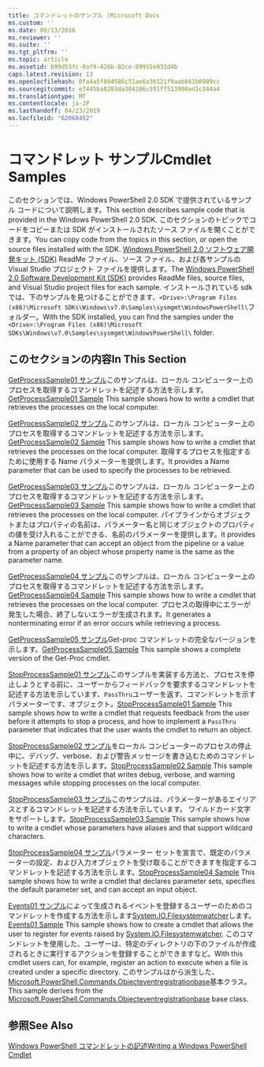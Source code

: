 ```yaml
---
title: コマンドレットのサンプル |Microsoft Docs
ms.custom: ''
ms.date: 09/13/2016
ms.reviewer: ''
ms.suite: ''
ms.tgt_pltfrm: ''
ms.topic: article
ms.assetid: b99d53fc-0af9-426b-82ce-09955e031d4b
caps.latest.revision: 13
ms.openlocfilehash: 0fa4a5f804586c51ae6a36121f9aab041b0989cc
ms.sourcegitcommit: e7445ba8203da304286c591ff513900ad1c244a4
ms.translationtype: MT
ms.contentlocale: ja-JP
ms.lasthandoff: 04/23/2019
ms.locfileid: "62068452"
---
```

# <a name="cmdlet-samples"></a><span data-ttu-id="168ed-102">コマンドレット サンプル</span><span class="sxs-lookup"><span data-stu-id="168ed-102">Cmdlet Samples</span></span>

<span data-ttu-id="168ed-103">このセクションでは、Windows PowerShell 2.0 SDK で提供されているサンプル コードについて説明します。</span><span class="sxs-lookup"><span data-stu-id="168ed-103">This section describes sample code that is provided in the Windows PowerShell 2.0 SDK.</span></span> <span data-ttu-id="168ed-104">このセクションのトピックでコードをコピーまたは SDK がインストールされたソース ファイルを開くことができます。</span><span class="sxs-lookup"><span data-stu-id="168ed-104">You can copy code from the topics in this section, or open the source files installed with the SDK.</span></span> <span data-ttu-id="168ed-105">[Windows PowerShell 2.0 ソフトウェア開発キット (SDK)](https://www.microsoft.com/en-us/download/details.aspx?id=2560) ReadMe ファイル、ソース ファイル、および各サンプルの Visual Studio プロジェクト ファイルを提供します。</span><span class="sxs-lookup"><span data-stu-id="168ed-105">The [Windows PowerShell 2.0 Software Development Kit (SDK)](https://www.microsoft.com/en-us/download/details.aspx?id=2560) provides ReadMe files, source files, and Visual Studio project files for each sample.</span></span> <span data-ttu-id="168ed-106">インストールされている sdk では、下のサンプルを見つけることができます、`<Drive>:\Program Files (x86)\Microsoft SDKs\Windows\v7.0\Samples\sysmgmt\WindowsPowerShell\`フォルダー。</span><span class="sxs-lookup"><span data-stu-id="168ed-106">With the SDK installed, you can find the samples under the `<Drive>:\Program Files (x86)\Microsoft SDKs\Windows\v7.0\Samples\sysmgmt\WindowsPowerShell\` folder.</span></span>

## <a name="in-this-section"></a><span data-ttu-id="168ed-107">このセクションの内容</span><span class="sxs-lookup"><span data-stu-id="168ed-107">In This Section</span></span>

<span data-ttu-id="168ed-108">[GetProcessSample01 サンプル](./getprocesssample01-sample.md)このサンプルは、ローカル コンピューター上のプロセスを取得するコマンドレットを記述する方法を示します。</span><span class="sxs-lookup"><span data-stu-id="168ed-108">[GetProcessSample01 Sample](./getprocesssample01-sample.md) This sample shows how to write a cmdlet that retrieves the processes on the local computer.</span></span>

<span data-ttu-id="168ed-109">[GetProcessSample02 サンプル](./getprocesssample02-sample.md)このサンプルは、ローカル コンピューター上のプロセスを取得するコマンドレットを記述する方法を示します。</span><span class="sxs-lookup"><span data-stu-id="168ed-109">[GetProcessSample02 Sample](./getprocesssample02-sample.md) This sample shows how to write a cmdlet that retrieves the processes on the local computer.</span></span> <span data-ttu-id="168ed-110">取得するプロセスを指定するために使用する Name パラメーターを提供します。</span><span class="sxs-lookup"><span data-stu-id="168ed-110">It provides a Name parameter that can be used to specify the processes to be retrieved.</span></span>

<span data-ttu-id="168ed-111">[GetProcessSample03 サンプル](./getprocesssample03-sample.md)このサンプルは、ローカル コンピューター上のプロセスを取得するコマンドレットを記述する方法を示します。</span><span class="sxs-lookup"><span data-stu-id="168ed-111">[GetProcessSample03 Sample](./getprocesssample03-sample.md) This sample shows how to write a cmdlet that retrieves the processes on the local computer.</span></span> <span data-ttu-id="168ed-112">パイプラインからオブジェクトまたはプロパティの名前は、パラメーター名と同じオブジェクトのプロパティの値を受け入れることができる、名前のパラメーターを提供します。</span><span class="sxs-lookup"><span data-stu-id="168ed-112">It provides a Name parameter that can accept an object from the pipeline or a value from a property of an object whose property name is the same as the parameter name.</span></span>

<span data-ttu-id="168ed-113">[GetProcessSample04 サンプル](./getprocesssample04-sample.md)このサンプルは、ローカル コンピューター上のプロセスを取得するコマンドレットを記述する方法を示します。</span><span class="sxs-lookup"><span data-stu-id="168ed-113">[GetProcessSample04 Sample](./getprocesssample04-sample.md) This sample shows how to write a cmdlet that retrieves the processes on the local computer.</span></span> <span data-ttu-id="168ed-114">プロセスの取得中にエラーが発生した場合、終了しないエラーが生成されます。</span><span class="sxs-lookup"><span data-stu-id="168ed-114">It generates a nonterminating error if an error occurs while retrieving a process.</span></span>

<span data-ttu-id="168ed-115">[GetProcessSample05 サンプル](./getprocesssample05-sample.md)Get-proc コマンドレットの完全なバージョンを示します。</span><span class="sxs-lookup"><span data-stu-id="168ed-115">[GetProcessSample05 Sample](./getprocesssample05-sample.md) This sample shows a complete version of the Get-Proc cmdlet.</span></span>

<span data-ttu-id="168ed-116">[StopProcessSample01 サンプル](./stopprocesssample01-sample.md)このサンプルを実装する方法と、プロセスを停止しようとする前に、ユーザーからフィードバックを要求するコマンドレットを記述する方法を示しています、`PassThru`ユーザーを返す、コマンドレットを示すパラメーターです、オブジェクト。</span><span class="sxs-lookup"><span data-stu-id="168ed-116">[StopProcessSample01 Sample](./stopprocesssample01-sample.md) This sample shows how to write a cmdlet that requests feedback from the user before it attempts to stop a process, and how to implement a `PassThru` parameter that indicates that the user wants the cmdlet to return an object.</span></span>

<span data-ttu-id="168ed-117">[StopProcessSample02 サンプル](./stopprocesssample02-sample.md)をローカル コンピューターのプロセスの停止中に、デバッグ、verbose、および警告メッセージを書き込むためのコマンドレットを記述する方法を示します。</span><span class="sxs-lookup"><span data-stu-id="168ed-117">[StopProcessSample02 Sample](./stopprocesssample02-sample.md) This sample shows how to write a cmdlet that writes debug, verbose, and warning messages while stopping processes on the local computer.</span></span>

<span data-ttu-id="168ed-118">[StopProcessSample03 サンプル](./stopprocesssample03-sample.md)このサンプルは、パラメーターがあるエイリアスとするコマンドレットを記述する方法を示しています。 ワイルドカード文字をサポートします。</span><span class="sxs-lookup"><span data-stu-id="168ed-118">[StopProcessSample03 Sample](./stopprocesssample03-sample.md) This sample shows how to write a cmdlet whose parameters have aliases and that support wildcard characters.</span></span>

<span data-ttu-id="168ed-119">[StopProcessSample04 サンプル](./stopprocesssample04-sample.md)パラメーター セットを宣言で、既定のパラメーターの設定、および入力オブジェクトを受け取ることができますを指定するコマンドレットを記述する方法を示します。</span><span class="sxs-lookup"><span data-stu-id="168ed-119">[StopProcessSample04 Sample](./stopprocesssample04-sample.md) This sample shows how to write a cmdlet that declares parameter sets, specifies the default parameter set, and can accept an input object.</span></span>

<span data-ttu-id="168ed-120">[Events01 サンプル](./events01-sample.md)によって生成されるイベントを登録するユーザーのためのコマンドレットを作成する方法を示します[System.IO.Filesystemwatcher](/dotnet/api/System.IO.FileSystemWatcher)します。</span><span class="sxs-lookup"><span data-stu-id="168ed-120">[Events01 Sample](./events01-sample.md) This sample shows how to create a cmdlet that allows the user to register for events raised by [System.IO.Filesystemwatcher](/dotnet/api/System.IO.FileSystemWatcher).</span></span> <span data-ttu-id="168ed-121">このコマンドレットを使用した、ユーザーは、特定のディレクトリの下のファイルが作成されるときに実行するアクションを登録することができますなど。</span><span class="sxs-lookup"><span data-stu-id="168ed-121">With this cmdlet users can, for example, register an action to execute when a file is created under a specific directory.</span></span> <span data-ttu-id="168ed-122">このサンプルはから派生した、 [Microsoft.PowerShell.Commands.Objecteventregistrationbase](/dotnet/api/Microsoft.PowerShell.Commands.ObjectEventRegistrationBase)基本クラス。</span><span class="sxs-lookup"><span data-stu-id="168ed-122">This sample derives from the [Microsoft.PowerShell.Commands.Objecteventregistrationbase](/dotnet/api/Microsoft.PowerShell.Commands.ObjectEventRegistrationBase) base class.</span></span>

## <a name="see-also"></a><span data-ttu-id="168ed-123">参照</span><span class="sxs-lookup"><span data-stu-id="168ed-123">See Also</span></span>

[<span data-ttu-id="168ed-124">Windows PowerShell コマンドレットの記述</span><span class="sxs-lookup"><span data-stu-id="168ed-124">Writing a Windows PowerShell Cmdlet</span></span>](./writing-a-windows-powershell-cmdlet.md)
